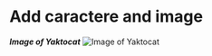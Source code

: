   # Add caractere and image

  ***Image of Yaktocat***
![Image of Yaktocat](https://octodex.github.com/images/yaktocat.png)

